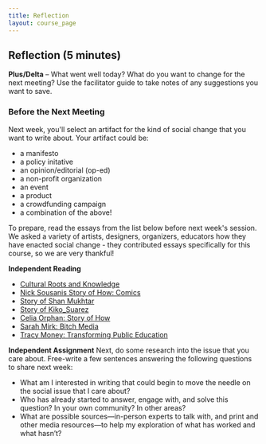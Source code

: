 ```yaml
---
title: Reflection
layout: course_page
---
```

## Reflection (5 minutes)

**Plus/Delta** – What went well today? What do you want to change for the next meeting? 
Use the facilitator guide to take notes of any suggestions you want to save.

### Before the Next Meeting

Next week, you'll select an artifact for the kind of social change that you want to write about. Your artifact could be:
- a manifesto
- a policy initative
- an opinion/editorial (op-ed)
- a non-profit organization
- an event
- a product
- a crowdfunding campaign
- a combination of the above!

To prepare, read the essays from the list below before next week's session. We asked a variety of artists, designers, organizers, educators how they have enacted social change - they contributed essays specifically for this course, so we are very thankful!

**Independent Reading**
- [Cultural Roots and Knowledge](https://github.com/p2pu/writing-for-change-2022/blob/gh-pages/essays/Marc_Mason_Cultural_Roots_and_Knowledge.pdf)
- [Nick Sousanis Story of How: Comics](https://github.com/p2pu/writing-for-change-2022/blob/gh-pages/essays/Nick_Sousanis_Story_of_How.pdf)
- [Story of Shan Mukhtar](https://github.com/p2pu/writing-for-change-2022/blob/gh-pages/essays/Shan_Mukhtar_story.pdf)
- [Story of Kiko_Suarez](https://github.com/p2pu/writing-for-change-2022/blob/gh-pages/essays/Story_Kiko_Suarez.pdf)
- [Celia Orphan: Story of How](https://github.com/p2pu/writing-for-change-2022/blob/gh-pages/essays/Story_Kiko_Suarez.pdf)
- [Sarah Mirk: Bitch Media](https://github.com/p2pu/writing-for-change-2022/blob/gh-pages/essays/Story_Sarah_Mirk_Bitch_Media.pdf)
- [Tracy Money: Transforming Public Education](https://github.com/p2pu/writing-for-change-2022/blob/gh-pages/essays/Tracy_Money_Transforming_Public_Education.pdf)

**Independent Assignment**
Next, do some research into the issue that you care about. Free-write a few sentences answering the following questions to share next week: 
- What am I interested in writing that could begin to move the needle on the social issue that I care about?
- Who has already started to answer, engage with, and solve this question? In your own community? In other areas?
- What are possible sources—in-person experts to talk with, and print and other media resources—to help my exploration of what has worked and what hasn’t?
